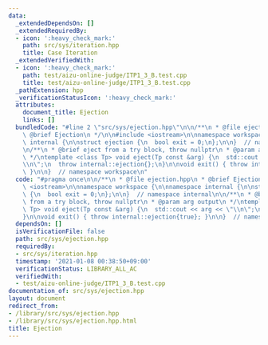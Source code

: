 ```yaml
---
data:
  _extendedDependsOn: []
  _extendedRequiredBy:
  - icon: ':heavy_check_mark:'
    path: src/sys/iteration.hpp
    title: Case Iteration
  _extendedVerifiedWith:
  - icon: ':heavy_check_mark:'
    path: test/aizu-online-judge/ITP1_3_B.test.cpp
    title: test/aizu-online-judge/ITP1_3_B.test.cpp
  _pathExtension: hpp
  _verificationStatusIcon: ':heavy_check_mark:'
  attributes:
    document_title: Ejection
    links: []
  bundledCode: "#line 2 \"src/sys/ejection.hpp\"\n\n/**\n * @file ejection.hpp\n *\
    \ @brief Ejection\n */\n\n#include <iostream>\n\nnamespace workspace {\n\nnamespace\
    \ internal {\n\nstruct ejection {\n  bool exit = 0;\n};\n\n}  // namespace internal\n\
    \n/**\n * @brief eject from a try block, throw nullptr\n * @param arg output\n\
    \ */\ntemplate <class Tp> void eject(Tp const &arg) {\n  std::cout << arg << \"\
    \\n\";\n  throw internal::ejection{};\n}\n\nvoid exit() { throw internal::ejection{true};\
    \ }\n\n}  // namespace workspace\n"
  code: "#pragma once\n\n/**\n * @file ejection.hpp\n * @brief Ejection\n */\n\n#include\
    \ <iostream>\n\nnamespace workspace {\n\nnamespace internal {\n\nstruct ejection\
    \ {\n  bool exit = 0;\n};\n\n}  // namespace internal\n\n/**\n * @brief eject\
    \ from a try block, throw nullptr\n * @param arg output\n */\ntemplate <class\
    \ Tp> void eject(Tp const &arg) {\n  std::cout << arg << \"\\n\";\n  throw internal::ejection{};\n\
    }\n\nvoid exit() { throw internal::ejection{true}; }\n\n}  // namespace workspace\n"
  dependsOn: []
  isVerificationFile: false
  path: src/sys/ejection.hpp
  requiredBy:
  - src/sys/iteration.hpp
  timestamp: '2021-01-08 00:38:50+09:00'
  verificationStatus: LIBRARY_ALL_AC
  verifiedWith:
  - test/aizu-online-judge/ITP1_3_B.test.cpp
documentation_of: src/sys/ejection.hpp
layout: document
redirect_from:
- /library/src/sys/ejection.hpp
- /library/src/sys/ejection.hpp.html
title: Ejection
---
```

